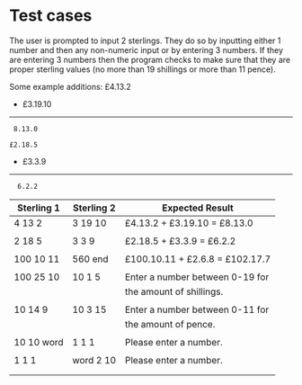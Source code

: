 # Test cases

The user is prompted to input 2 sterlings. They 
do so by inputting either 1 number and then any
non-numeric input or by entering 3 numbers. If 
they are entering 3 numbers then the program
checks to make sure that they are proper sterling
values (no more than 19 shillings or more than
11 pence).

Some example additions:
    £4.13.2
  + £3.19.10
  ----------
     8.13.0

    £2.18.5
  +  £3.3.9
  ----------
      6.2.2

| Sterling 1     | Sterling 2     | Expected Result                  |
| ----------     | ----------     | ---------------                  |
| 4 13 2         | 3 19 10        | £4.13.2 + £3.19.10 = £8.13.0     |
|                |                |                                  |
| 2 18 5         | 3 3 9          | £2.18.5 + £3.3.9 = £6.2.2        |
|                |                |                                  |
| 100 10 11      | 560 end        | £100.10.11 + £2.6.8 = £102.17.7  |
|                |                |                                  |
| 100 25 10      | 10 1 5         | Enter a number between 0-19 for  |
|                |                | the amount of shillings.         |
|                |                |                                  |
| 10 14 9        | 10 3 15        | Enter a number between 0-11 for  |
|                |                | the amount of pence.             |
|                |                |                                  |
| 10 10 word     | 1 1 1          | Please enter a number.           |
|                |                |                                  |
| 1 1 1          | word 2 10      | Please enter a number.           |
|                |                |                                  |
|                |                |                                  |

